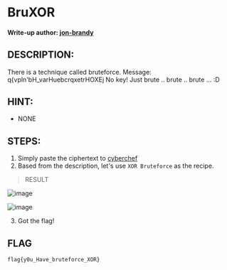 # BruXOR
#### Write-up author: [jon-brandy](https://github.com/jon-brandy)
## DESCRIPTION:
There is a technique called bruteforce. Message: q{vpln'bH_varHuebcrqxetrHOXEj No key! Just brute .. brute .. brute ... :D
## HINT:
- NONE
## STEPS:
1. Simply paste the ciphertext to [cyberchef](https://gchq.github.io/CyberChef/#recipe=XOR_Brute_Force(1,100,0,'Standard',false,true,false,'')&input=cXt2cGxuJ2JIX3Zhckh1ZWJjcnF4ZXRySE9YRWo)
2. Based from the description, let's use `XOR Bruteforce` as the recipe.

> RESULT

![image](https://user-images.githubusercontent.com/70703371/195385000-7e4ccf6e-286b-41e2-a803-e9c472e624ec.png)


![image](https://user-images.githubusercontent.com/70703371/195385139-f25dc4d1-f6e6-4c8d-a34a-ea6035eab294.png)


3. Got the flag!


## FLAG

```
flag{y0u_Have_bruteforce_XOR}
```
